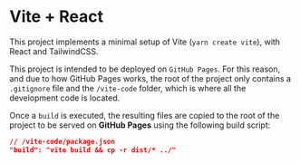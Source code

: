 # Vite + React

This project implements a minimal setup of Vite (`yarn create vite`), with React and TailwindCSS.

This project is intended to be deployed on `GitHub Pages`. For this reason, and due to how GitHub Pages works, the root of the project only contains a `.gitignore` file and the `/vite-code` folder, which is where all the development code is located.

Once a `build` is executed, the resulting files are copied to the root of the project to be served on **GitHub Pages** using the following build script:

```json
// /vite-code/package.json
"build": "vite build && cp -r dist/* ../"
```
